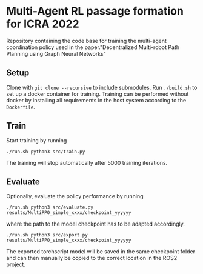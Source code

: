 # Multi-Agent RL passage formation for ICRA 2022
Repository containing the code base for training the multi-agent coordination policy used in the paper."Decentralized Multi-robot Path Planning using Graph Neural Networks"



## Setup
Clone with `git clone --recursive` to include submodules. Run `./build.sh` to set up a docker container for training. Training can be performed without docker by installing all requirements in the host system according to the `Dockerfile`.

## Train
Start training by running
```
./run.sh python3 src/train.py
```
The training will stop automatically after 5000 training iterations.

## Evaluate
Optionally, evaluate the policy performance by running
```
./run.sh python3 src/evaluate.py results/MultiPPO_simple_xxxx/checkpoint_yyyyyy
```
where the path to the model checkpoint has to be adapted accordingly.



```
./run.sh python3 src/export.py results/MultiPPO_simple_xxxx/checkpoint_yyyyyy
```
The exported torchscript model will be saved in the same checkpoint folder and can then manually be copied to the correct location in the ROS2 project.
